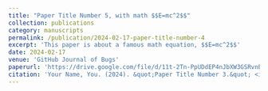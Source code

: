```yaml
---
title: "Paper Title Number 5, with math $$E=mc^2$$"
collection: publications
category: manuscripts
permalink: /publication/2024-02-17-paper-title-number-4
excerpt: 'This paper is about a famous math equation, $$E=mc^2$$'
date: 2024-02-17
venue: 'GitHub Journal of Bugs'
paperurl: 'https://drive.google.com/file/d/11t-2Tn-PpUDdEP4nJbXW3GSRvnBV4Fb_/view?usp=sharing'
citation: 'Your Name, You. (2024). &quot;Paper Title Number 3.&quot; <i>GitHub Journal of Bugs</i>. 1(3).'
---
```

